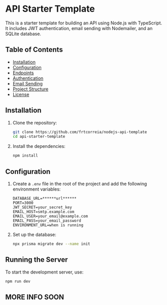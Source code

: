 # API Starter Template

This is a starter template for building an API using Node.js with TypeScript. It includes JWT authentication, email sending with Nodemailer, and an SQLite database.

## Table of Contents

- [Installation](#installation)
- [Configuration](#configuration)
- [Endpoints](#endpoints)
- [Authentication](#authentication)
- [Email Sending](#email-sending)
- [Project Structure](#project-structure)
- [License](#license)

## Installation

1. Clone the repository:

   ```bash
   git clone https://github.com/frtcorreia/nodejs-api-template
   cd api-starter-template
   ```

2. Install the dependencies:
   ```bash
   npm install
   ```

## Configuration

1. Create a `.env` file in the root of the project and add the following environment variables:

   ```
   DATABASE_URL=******url******
   PORT=3000
   JWT_SECRET=your_secret_key
   EMAIL_HOST=smtp.example.com
   EMAIL_USER=your_email@example.com
   EMAIL_PASS=your_email_password
   ENVIRONMENT_URL=when is running
   ```

2. Set up the database:
   ```bash
   npx prisma migrate dev --name init
   ```

## Running the Server

To start the development server, use:

```bash
npm run dev
```

## MORE INFO SOON
